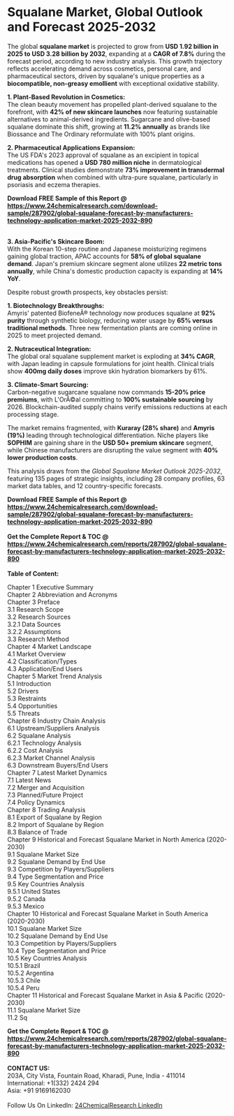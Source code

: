 <h1>Squalane Market, Global Outlook and Forecast 2025-2032</h1><p>The global <strong>squalane market</strong> is projected to grow from <strong>USD 1.92 billion in 2025 to USD 3.28 billion by 2032</strong>, expanding at a <strong>CAGR of 7.8%</strong> during the forecast period, according to new industry analysis. This growth trajectory reflects accelerating demand across cosmetics, personal care, and pharmaceutical sectors, driven by squalane's unique properties as a <strong>biocompatible, non-greasy emollient</strong> with exceptional oxidative stability.</p><p><strong>1. Plant-Based Revolution in Cosmetics:</strong><br>
The clean beauty movement has propelled plant-derived squalane to the forefront, with <strong>42% of new skincare launches</strong> now featuring sustainable alternatives to animal-derived ingredients. Sugarcane and olive-based squalane dominate this shift, growing at <strong>11.2% annually</strong> as brands like Biossance and The Ordinary reformulate with 100% plant origins.</p><p><strong>2. Pharmaceutical Applications Expansion:</strong><br>
The US FDA's 2023 approval of squalane as an excipient in topical medications has opened a <strong>USD 780 million niche</strong> in dermatological treatments. Clinical studies demonstrate <strong>73% improvement in transdermal drug absorption</strong> when combined with ultra-pure squalane, particularly in psoriasis and eczema therapies.</p><div><b>Download FREE Sample of this Report @ 
            <a href="https://www.24chemicalresearch.com/download-sample/287902/global-squalane-forecast-by-manufacturers-technology-application-market-2025-2032-890">
            https://www.24chemicalresearch.com/download-sample/287902/global-squalane-forecast-by-manufacturers-technology-application-market-2025-2032-890</a></b></div><br><p><strong>3. Asia-Pacific's Skincare Boom:</strong><br>
With the Korean 10-step routine and Japanese moisturizing regimens gaining global traction, APAC accounts for <strong>58% of global squalane demand</strong>. Japan's premium skincare segment alone utilizes <strong>22 metric tons annually</strong>, while China's domestic production capacity is expanding at <strong>14% YoY</strong>.</p><p>Despite robust growth prospects, key obstacles persist:</p><p><strong>1. Biotechnology Breakthroughs:</strong><br>
Amyris' patented BiofeneÂ® technology now produces squalane at <strong>92% purity</strong> through synthetic biology, reducing water usage by <strong>65% versus traditional methods</strong>. Three new fermentation plants are coming online in 2025 to meet projected demand.</p><p><strong>2. Nutraceutical Integration:</strong><br>
The global oral squalane supplement market is exploding at <strong>34% CAGR</strong>, with Japan leading in capsule formulations for joint health. Clinical trials show <strong>400mg daily doses</strong> improve skin hydration biomarkers by 61%.</p><p><strong>3. Climate-Smart Sourcing:</strong><br>
Carbon-negative sugarcane squalane now commands <strong>15-20% price premiums</strong>, with L'OrÃ©al committing to <strong>100% sustainable sourcing</strong> by 2026. Blockchain-audited supply chains verify emissions reductions at each processing stage.</p><p>The market remains fragmented, with <strong>Kuraray (28% share)</strong> and <strong>Amyris (19%)</strong> leading through technological differentiation. Niche players like <strong>SOPHIM</strong> are gaining share in the <strong>USD 50+ premium skincare</strong> segment, while Chinese manufacturers are disrupting the value segment with <strong>40% lower production costs</strong>.</p><p>This analysis draws from the <em>Global Squalane Market Outlook 2025-2032</em>, featuring 135 pages of strategic insights, including 28 company profiles, 63 market data tables, and 12 country-specific forecasts.</p><div><b>Download FREE Sample of this Report @ 
            <a href="https://www.24chemicalresearch.com/download-sample/287902/global-squalane-forecast-by-manufacturers-technology-application-market-2025-2032-890">
            https://www.24chemicalresearch.com/download-sample/287902/global-squalane-forecast-by-manufacturers-technology-application-market-2025-2032-890</a></b></div><br><div><b>Get the Complete Report & TOC @ 
            <a href="https://www.24chemicalresearch.com/reports/287902/global-squalane-forecast-by-manufacturers-technology-application-market-2025-2032-890">
            https://www.24chemicalresearch.com/reports/287902/global-squalane-forecast-by-manufacturers-technology-application-market-2025-2032-890</a></b></div><br>
            <b>Table of Content:</b><p>Chapter 1 Executive Summary<br />
Chapter 2 Abbreviation and Acronyms<br />
Chapter 3 Preface<br />
3.1 Research Scope<br />
3.2 Research Sources<br />
3.2.1 Data Sources<br />
3.2.2 Assumptions<br />
3.3 Research Method<br />
Chapter 4 Market Landscape<br />
4.1 Market Overview<br />
4.2 Classification/Types<br />
4.3 Application/End Users<br />
Chapter 5 Market Trend Analysis<br />
5.1 Introduction<br />
5.2 Drivers<br />
5.3 Restraints<br />
5.4 Opportunities<br />
5.5 Threats<br />
Chapter 6 Industry Chain Analysis<br />
6.1 Upstream/Suppliers Analysis<br />
6.2 Squalane Analysis<br />
6.2.1 Technology Analysis<br />
6.2.2 Cost Analysis<br />
6.2.3 Market Channel Analysis<br />
6.3 Downstream Buyers/End Users<br />
Chapter 7 Latest Market Dynamics<br />
7.1 Latest News<br />
7.2 Merger and Acquisition<br />
7.3 Planned/Future Project<br />
7.4 Policy Dynamics<br />
Chapter 8 Trading Analysis<br />
8.1 Export of Squalane by Region<br />
8.2 Import of Squalane by Region<br />
8.3 Balance of Trade<br />
Chapter 9 Historical and Forecast Squalane Market in North America (2020-2030)<br />
9.1 Squalane Market Size<br />
9.2 Squalane Demand by End Use<br />
9.3 Competition by Players/Suppliers<br />
9.4 Type Segmentation and Price<br />
9.5 Key Countries Analysis<br />
9.5.1 United States<br />
9.5.2 Canada<br />
9.5.3 Mexico<br />
Chapter 10 Historical and Forecast Squalane Market in South America (2020-2030)<br />
10.1 Squalane Market Size<br />
10.2 Squalane Demand by End Use<br />
10.3 Competition by Players/Suppliers<br />
10.4 Type Segmentation and Price<br />
10.5 Key Countries Analysis<br />
10.5.1 Brazil<br />
10.5.2 Argentina<br />
10.5.3 Chile<br />
10.5.4 Peru<br />
Chapter 11 Historical and Forecast Squalane Market in Asia & Pacific (2020-2030)<br />
11.1 Squalane Market Size<br />
11.2 Sq</p><div><b>Get the Complete Report & TOC @ 
            <a href="https://www.24chemicalresearch.com/reports/287902/global-squalane-forecast-by-manufacturers-technology-application-market-2025-2032-890">
            https://www.24chemicalresearch.com/reports/287902/global-squalane-forecast-by-manufacturers-technology-application-market-2025-2032-890</a></b></div><br><b>CONTACT US:</b><br>
            203A, City Vista, Fountain Road, Kharadi, Pune, India - 411014<br>
            International: +1(332) 2424 294<br>
            Asia: +91 9169162030 <br><br>
            Follow Us On LinkedIn: <a href="https://www.linkedin.com/company/24chemicalresearch/">24ChemicalResearch LinkedIn</a>